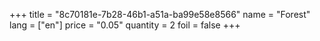 +++
title = "8c70181e-7b28-46b1-a51a-ba99e58e8566"
name = "Forest"
lang = ["en"]
price = "0.05"
quantity = 2
foil = false
+++
